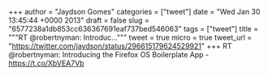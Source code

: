 
+++
author = "Jaydson Gomes"
categories = ["tweet"]
date = "Wed Jan 30 13:45:44 +0000 2013"
draft = false
slug = "6577238a1db853cc636367691eaf737bed546063"
tags = ["tweet"]
title = """RT @robertnyman: Introduc..."""
tweet = true
micro = true
tweet_url = "https://twitter.com/jaydson/status/296615179624529921"
+++
RT @robertnyman: Introducing the Firefox OS Boilerplate App - https://t.co/XbVEA7Vb
